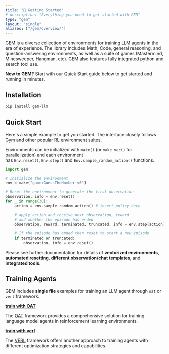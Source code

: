 ```yaml
---
title: "🚀 Getting Started"
# description: "Everything you need to get started with GEM"
type: "gem"
layout: "single"
aliases: ["/gem/overview/"]
---
```


GEM is a diverse collection of environments for training LLM agents in the era of experience. The library includes Math, Code, general reasoning, and question-answering environments, as well as a suite of games (Mastermind, Minesweeper, Hangman, etc). GEM also features fully integrated python and search tool use.

<div class="gem-callout">
    <strong>New to GEM?</strong> Start with our Quick Start guide below to get started and running in minutes.
</div>

## Installation

```bash
pip install gem-llm
```

## Quick Start

Here's a simple example to get you started. The interface closely follows [Gym](https://gymnasium.farama.org/) and other popular RL environment suites.

Environments can be initialized with `make()` (or `make_vec()`  for parallelization) and each environment has `Env.reset()`, `Env.step()` and `Env.sample_random_action()` functions.

```python
import gem

# Initialize the environment
env = make("game:GuessTheNumber-v0")

# Reset the environment to generate the first observation
observation, info = env.reset()
for _ in range(30):
    action = env.sample_random_action() # insert policy here

    # apply action and receive next observation, reward
    # and whether the episode has ended
    observation, reward, terminated, truncated, info = env.step(action)

    # If the episode has ended then reset to start a new episode
    if terminated or truncated:
        observation, info = env.reset()
```

<div class="gem-callout">
    Please see further documentation for details of <strong>vectorized environments</strong>, <strong>automated resetting</strong>, <strong>different observation/chat templates</strong>, and <strong>integrated tools</strong>.
</div>


## Training Agents

GEM includes __single file__ examples for training an LLM agent through `oat` or `verl` framework.

<div class="gem-callout success">
    <strong><a href="https://github.com/axon-rl/gem/blob/main/examples/train_oat.py">train with OAT</a></strong>
</div>

The [OAT](https://github.com/sail-sg/oat) framework provides a comprehensive solution for training language model agents in reinforcement learning environments.


<div class="gem-callout">
    <strong><a href="https://github.com/axon-rl/gem/tree/main/examples/train_verl">train with verl</a></strong>
</div>

The [VERL](https://github.com/volcengine/verl) framework offers another approach to training agents with different optimization strategies and capabilities.